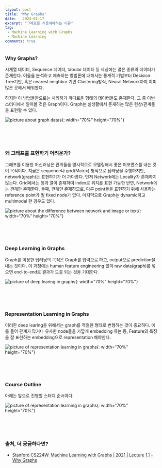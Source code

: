 ```yaml
---
layout: post
title: "Why Graphs"
date:   2024-01-17
excerpt: "그래프를 사용해야하는 이유"
tag: 
 - Machine Learning with Graphs
 - Machine Learning
comments: true
---
```


### Why Graphs?

시계열 데이터, Sequence 데이터, tabular 데이터 등 세상에는 많은 종류의 데이터가 존재한다. 이들을 분석하고 예측하는 방법론에 대해서는 통계적 기법부터 Decision Tree기반, 혹은 nearest neighbor 기반 Clustering방식, Neural Network까지 이미 많은 곳에서 배워왔다.

하지만 이 방법들만으로는 처리하기 까다로운 형태의 데이터들도 존재한다. 그 중 이번 스터디에서 알아볼 것은 Graph이다. Graph는 실생활에서 존재하는 많은 현상/관계들을 표현할 수 있다.

![picture about graph datas]({{site.baseurl}}/assets/img/Why-Graphs/graph-data.png){: width="70%" height="70%"}

<br>
<br>
<br>

### 왜 그래프를 표현하기 어려운가?

그래프를 이용한 머신러닝은 관계들을 명시적으로 모델링해서 좋은 퍼포먼스를 내는 것이 목적이다. 지금은 sequence나 grid(Matrix) 형식으로 딥러닝을 수행하지만, network(graph)는 표현하기가 더 까다롭다.
먼저 Network에는 Locality가 존재하지 않는다. Grid에서는 행과 열이 존재하여 index로 위치를 표현 가능한 반면, Network에는 관계만 존재한다.
둘째, 관계만 존재하므로, 다른 point들을 표현하기 위해 사용하는 reference point가 될 fixed node가 없다.
마지막으로 Graph는 dynamic하고 multimodal 한 경우도 있다.
  
![picture about the difference between network and image or text]({{site.baseurl}}/assets/img/Why-Graphs/network-vs-images-and-text.png){: width="70%" height="70%"}

<br>
<br>
<br>

### Deep Learning in Graphs

Graph를 이용한 딥러닝의 목적은 Graph를 입력으로 하고, output으로 prediction을 내는 것이다. 이 과정에는 human feature engineering 없이 raw data(graph)를 넣으면 end-to-end로 결과가 도출 되는 것을 기대한다.


![picture of deep learing in graphs]({{site.baseurl}}/assets/img/Why-Graphs/graph-deep-learning.png){: width="70%" height="70%"}

<br>
<br>
<br>

### Representation Learning in Graphs

이러한 deep learing을 위해서는 graph를 적절한 형태로 변형하는 것이 중요하다. 예를 들어 관계가 많거나 유사한 node들을 가깝게 embedding 하는 등, Feature의 특징을 잘 표현하는 embedding으로 representation 해야한다.


![picture of representation learning in graphs]({{site.baseurl}}/assets/img/Why-Graphs/representation-learing.png){: width="70%" height="70%"}

<br>
<br>
<br>

### Course Outline
아래는 앞으로 진행할 스터디 순서이다.

![picture of representation learning in graphs]({{site.baseurl}}/assets/img/Why-Graphs/course-outline.png){: width="70%" height="70%"}


<br>
<br>
<br>

### 출처, 더 궁금하다면?
* [Stanford CS224W: Machine Learning with Graphs | 2021 | Lecture 1.1 - Why Graphs](https://www.youtube.com/watch?v=JAB_plj2rbA&list=PLoROMvodv4rPLKxIpqhjhPgdQy7imNkDn&index=1&t=79s)